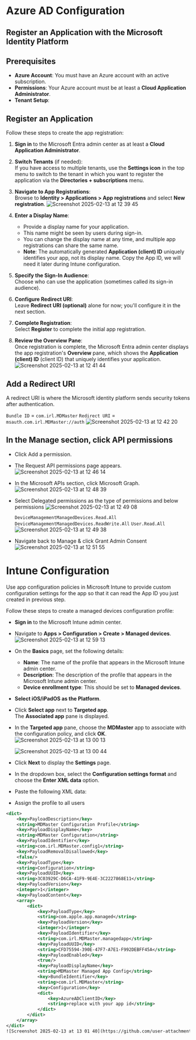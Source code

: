 # Azure AD Configuration

## Register an Application with the Microsoft Identity Platform

## Prerequisites

- **Azure Account**: You must have an Azure account with an active subscription.  
- **Permissions**: Your Azure account must be at least a **Cloud Application Administrator**.
- **Tenant Setup**:

## Register an Application

Follow these steps to create the app registration:

1. **Sign in** to the Microsoft Entra admin center as at least a **Cloud Application Administrator**.
2. **Switch Tenants** (if needed):  
   If you have access to multiple tenants, use the **Settings icon** in the top menu to switch to the tenant in which you want to register the application via the **Directories + subscriptions** menu.
3. **Navigate to App Registrations**:  
   Browse to **Identity > Applications > App registrations** and select **New registration**.
   ![Screenshot 2025-02-13 at 12 39 45](https://github.com/user-attachments/assets/593ef1f1-904b-44c1-b23b-23c3749ec2be)

5. **Enter a Display Name**:  
   - Provide a display name for your application.  
   - This name might be seen by users during sign-in.  
   - You can change the display name at any time, and multiple app registrations can share the same name.  
   - **Note**: The automatically generated **Application (client) ID** uniquely identifies your app, not its display name. Copy the App ID, we will need it later during Intune configuration.
6. **Specify the Sign-In Audience**:  
   Choose who can use the application (sometimes called its sign-in audience).
7. **Configure Redirect URI**:  
   Leave **Redirect URI (optional)** alone for now; you'll configure it in the next section.
8. **Complete Registration**:  
   Select **Register** to complete the initial app registration.
9. **Review the Overview Pane**:  
   Once registration is complete, the Microsoft Entra admin center displays the app registration's **Overview** pane, which shows the **Application (client) ID** (client ID) that uniquely identifies your application.
 ![Screenshot 2025-02-13 at 12 41 44](https://github.com/user-attachments/assets/879ccddb-b6f4-408e-9161-a62c9f9f30bd)
  
## Add a Redirect URI

A redirect URI is where the Microsoft identity platform sends security tokens after authentication.

`Bundle ID` = `com.irl.MDMaster`
`Redirect URI` = `msauth.com.irl.MDMaster://auth`
![Screenshot 2025-02-13 at 12 42 20](https://github.com/user-attachments/assets/214004cd-01a0-4353-9218-66a59d1fddfd)

## In the Manage section, click API permissions

- Click Add a permission.
- The Request API permissions page appears.
  ![Screenshot 2025-02-13 at 12 46 14](https://github.com/user-attachments/assets/b4ab6199-0c02-498a-8810-e6719a1e426b)

- In the Microsoft APIs section, click Microsoft Graph.
  ![Screenshot 2025-02-13 at 12 48 39](https://github.com/user-attachments/assets/abcbc6ab-47a3-402d-8d06-ce533338152d)

- Select Delegated permissions as the type of permissions and below permissions
![Screenshot 2025-02-13 at 12 49 08](https://github.com/user-attachments/assets/f638459a-5b60-47d2-869f-73e88271364e)

    `DeviceManagementManagedDevices.Read.All`
    `DeviceManagementManagedDevices.ReadWrite.All`
    `User.Read.All`
  ![Screenshot 2025-02-13 at 12 49 38](https://github.com/user-attachments/assets/b0b5a088-1810-4f00-812c-92e10198cd9f)

- Navigate back to Manage & click Grant Admin Consent
![Screenshot 2025-02-13 at 12 51 55](https://github.com/user-attachments/assets/daa00dce-05f8-46d0-a605-00572cc710c8)

# Intune Configuration
Use app configuration policies in Microsoft Intune to provide custom configuration settings for the app so that it can read the App ID you just created in previous step.

Follow these steps to create a managed devices configuration profile:

- **Sign in** to the Microsoft Intune admin center.
- Navigate to **Apps > Configuration > Create > Managed devices**.
  ![Screenshot 2025-02-13 at 12 59 13](https://github.com/user-attachments/assets/9d7328bc-5cc2-43a3-8009-597f5401ceaa)

- On the **Basics** page, set the following details:
   - **Name**: The name of the profile that appears in the Microsoft Intune admin center.
   - **Description**: The description of the profile that appears in the Microsoft Intune admin center.
   - **Device enrollment type**: This should be set to **Managed devices**.
- **Select iOS/iPadOS as the Platform**.
- Click **Select app** next to **Targeted app**.  
   The **Associated app** pane is displayed.
- In the **Targeted app** pane, choose the **MDMaster** app to associate with the configuration policy, and click **OK**.
  ![Screenshot 2025-02-13 at 13 00 13](https://github.com/user-attachments/assets/947935cf-2813-4e48-9705-00372976eb77)

   ![Screenshot 2025-02-13 at 13 00 44](https://github.com/user-attachments/assets/968c3a3d-9d25-4722-ae93-d4a9385058af)

- Click **Next** to display the **Settings** page.
-  In the dropdown box, select the **Configuration settings format** and choose the **Enter XML data** option.
-  Paste the following XML data:
- Assign the profile to all users

```xml
<dict>
    <key>PayloadDescription</key>
    <string>MDMaster Configuration Profile</string>
    <key>PayloadDisplayName</key>
    <string>MDMaster Configuration</string>
    <key>PayloadIdentifier</key>
    <string>com.irl.MDMaster.config1</string>
    <key>PayloadRemovalDisallowed</key>
    <false/>
    <key>PayloadType</key>
    <string>Configuration</string>
    <key>PayloadUUID</key>
    <string>3C03929C-D6CA-41F9-9E4E-3C2227868E11</string>
    <key>PayloadVersion</key>
    <integer>1</integer>
    <key>PayloadContent</key>
    <array>
        <dict>
            <key>PayloadType</key>
            <string>com.apple.app.managed</string>
            <key>PayloadVersion</key>
            <integer>1</integer>
            <key>PayloadIdentifier</key>
            <string>com.irl.MDMaster.managedapp</string>
            <key>PayloadUUID</key>
            <string>CFD75594-390E-47F7-A7E1-F992DEBFF45A</string>
            <key>PayloadEnabled</key>
            <true/>
            <key>PayloadDisplayName</key>
            <string>MDMaster Managed App Config</string>
            <key>BundleIdentifier</key>
            <string>com.irl.MDMaster</string>
            <key>Configuration</key>
            <dict>
                <key>AzureADClientID</key>
                <string>replace with your app id</string>
            </dict>
        </dict>
    </array>
</dict>
![Screenshot 2025-02-13 at 13 01 40](https://github.com/user-attachments/assets/b6176d33-e41d-41cf-96ed-ec18b180a058)
